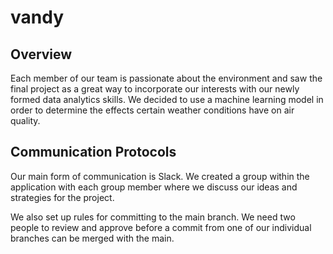 # vandy

## Overview

Each member of our team is passionate about the environment and saw the final project as a great way to incorporate our interests with our newly formed data analytics skills.  We decided to use a machine learning model in order to determine the effects certain weather conditions have on air quality.



## Communication Protocols
Our main form of communication is Slack.  We created a group within the application with each group member where we discuss our ideas and strategies for the project.

We also set up rules for committing to the main branch.  We need two people to review and approve before a commit from one of our individual branches can be merged with the main.
